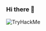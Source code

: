 ### Hi there 👋
<html>
  <head>
  </head>
  <body>
  <img src="https://tryhackme-badges.s3.amazonaws.com/yasinkhrmn.png" alt="TryHackMe">
  </body>
  </html>
<!--
**yasinkhrmn/yasinkhrmn** is a ✨ _special_ ✨ repository because its `README.md` (this file) appears on your GitHub profile.

Here are some ideas to get you started:

- 🔭 I’m currently working on ...
- 🌱 I’m currently learning ...
- 👯 I’m looking to collaborate on ...
- 🤔 I’m looking for help with ...
- 💬 Ask me about ...
- 📫 How to reach me: ...
- 😄 Pronouns: ...
- ⚡ Fun fact: ...
-->
